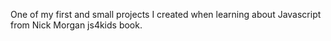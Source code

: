 One of my first and small projects I created when learning about Javascript from Nick Morgan js4kids book.

